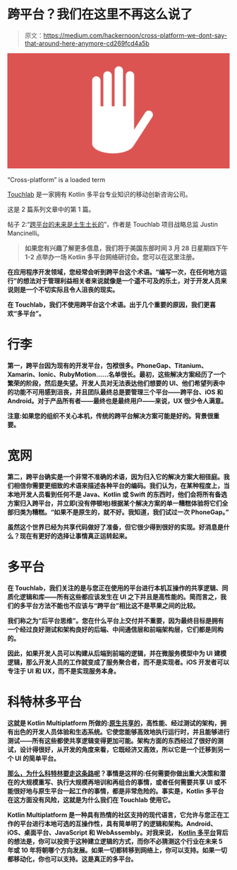 # 跨平台？我们在这里不再这么说了

> 原文：<https://medium.com/hackernoon/cross-platform-we-dont-say-that-around-here-anymore-cd269fcd4a5b>

![](img/855ae67338b2284282308c1d93ae14ae.png)

“Cross-platform” is a loaded term

[Touchlab](http://touchlab.co) 是一家拥有 Kotlin 多平台专业知识的移动创新咨询公司。

这是 2 篇系列文章中的第 1 篇。

帖子 2:“[跨平台的未来是土生土长的](/p/13cc66bf1c00)”，作者是 Touchlab 项目战略总监 Justin Mancinelli。

> **如果您有兴趣了解更多信息，我们将于美国东部时间 3 月 28 日星期四下午 1-2 点举办一场 Kotlin 多平台网络研讨会。您可以在这里注册**[](https://zoom.us/webinar/register/8115535234885/WN_tX407hD9RuSZm9Pkd7sWEg)****。****

**在应用程序开发领域，您经常会听到跨平台这个术语。“编写一次，在任何地方运行”的想法对于管理利益相关者来说就像是一个遥不可及的乐土，对于开发人员来说则是一个不切实际且令人沮丧的现实。**

**在 Touchlab，我们不使用跨平台这个术语。出于几个重要的原因，我们更喜欢“多平台”。**

# **行李**

**第一，跨平台因为现有的开发平台，包袱很多。PhoneGap、Titanium、Xamarin、Ionic、RubyMotion……名单很长。最初，这些解决方案经历了一个繁荣的阶段，然后是失望。开发人员对无法表达他们想要的 UI、他们希望列表中的功能不可用感到沮丧，并且团队最终总是要管理三个平台——跨平台、iOS 和 Android。对于产品所有者——最终也是最终用户——来说，UX 很少令人满意。**

**注意:如果您的组织不关心本机，传统的跨平台解决方案可能是好的。背景很重要。**

# **宽网**

**第二，跨平台确实是一个非常不准确的术语，因为归入它的解决方案大相径庭。我们相信你需要更细致的术语来描述各种平台的编码。我们认为，在某种程度上，当本地开发人员看到任何不是 Java、Kotlin 或 Swift 的东西时，他们会将所有备选方案归入跨平台，并立即(没有停顿地)根据某个解决方案的单一糟糕体验将它们全部归类为糟糕。“如果不是原生的，就不好。我知道，我们试过一次 PhoneGap。”**

**虽然这个世界已经为共享代码做好了准备，但它很少得到很好的实现。好消息是什么？现在有更好的选择让事情真正运转起来。**

# **多平台**

**在 Touchlab，我们关注的是与您正在使用的平台进行本机互操作的共享逻辑、同质化逻辑和库——所有这些都应该发生在 UI 之下并且是高性能的。简而言之，我们的多平台方法不能也不应该与“跨平台”相比这不是苹果之间的比较。**

**我们称之为“后平台思维”。您在什么平台上交付并不重要，因为最终目标是拥有一个经过良好测试和架构良好的后端、中间通信层和前端架构层，它们都是同构的。**

**因此，如果开发人员可以构建从后端到前端的逻辑，并在微服务模型中为 UI 建模逻辑，那么开发人员的工作就变成了服务聚合者，而不是实现者。iOS 开发者可以专注于 UI 和 UX，而不是实现服务本身。**

# **科特林多平台**

**这就是 Kotlin Multiplatform 所做的:[原生共享的](http://touchlab.co/future-cross-platform-native/)，高性能、经过测试的架构，拥有出色的开发人员体验和生态系统。它使您能够高效地执行运行时，并且能够进行测试——所有这些都使共享逻辑变得更加可能。架构方面的东西经过了很好的测试，设计得很好，从开发的角度来看，它既经济又高效，所以它是一个迁移到另一个 UI 的简单平台。**

**[那么，为什么科特林要走这条路呢](http://touchlab.co/future-shared-code-kotlin-multiplatform/)？事情是这样的:任何需要你做出重大决策和潜在的大规模重写、执行大规模再培训和再组合的事情，或者任何需要共享 UI 或不能很好地与原生平台一起工作的事情，都是非常危险的。事实是，Kotlin 多平台在这方面没有风险，这就是为什么我们在 Touchlab 使用它。**

**Kotlin Multiplatform 是一种具有热情的社区支持的现代语言，它允许与您正在工作的平台进行本地可选的互操作性，具有简单明了的逻辑和架构。Android、iOS、桌面平台、JavaScript 和 WebAssembly。对我来说， [Kotlin 多平台](http://touchlab.co/the-case-for-kotlin/)背后的想法是，你可以投资于这种建立逻辑的方式，而你不必猜测这个行业在未来 5 年或 10 年将朝哪个方向发展。如果一切都转移到网络上，你可以支持。如果一切都移动化，你也可以支持。这是真正的多平台。**